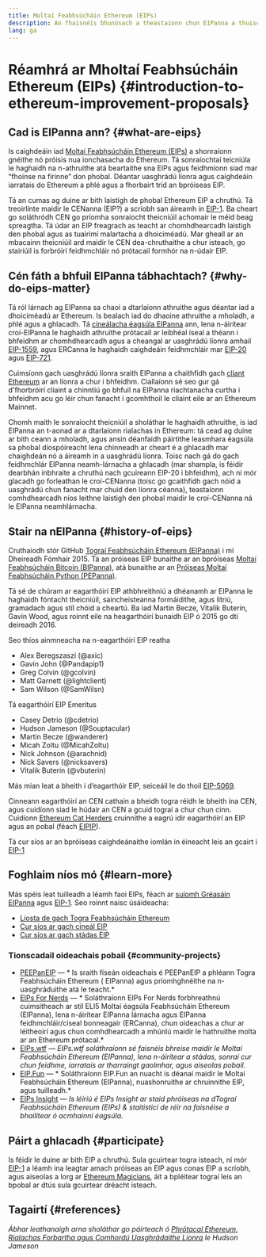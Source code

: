 ```yaml
---
title: Moltaí Feabhsúcháin Ethereum (EIPs)
description: An fhaisnéis bhunúsach a theastaíonn chun EIPanna a thuiscint
lang: ga
---
```


# Réamhrá ar Mholtaí Feabhsúcháin Ethereum (EIPs) {#introduction-to-ethereum-improvement-proposals}

## Cad is EIPanna ann? {#what-are-eips}

Is caighdeáin iad [Moltaí Feabhsúcháin Ethereum (EIPs)](https://eips.ethereum.org/) a shonraíonn gnéithe nó próisis nua ionchasacha do Ethereum. Tá sonraíochtaí teicniúla le haghaidh na n-athruithe atá beartaithe sna EIPs agus feidhmíonn siad mar “fhoinse na fírinne” don phobal. Déantar uasghrádú líonra agus caighdeáin iarratais do Ethereum a phlé agus a fhorbairt tríd an bpróiseas EIP.

Tá an cumas ag duine ar bith laistigh de phobal Ethereum EIP a chruthú. Tá treoirlínte maidir le CENanna (EIP?) a scríobh san áireamh in [EIP-1](https://eips.ethereum.org/EIPS/eip-1). Ba cheart go soláthródh CEN go príomha sonraíocht theicniúil achomair le méid beag spreagtha. Tá údar an EIP freagrach as teacht ar chomhdhearcadh laistigh den phobal agus as tuairimí malartacha a dhoiciméadú. Mar gheall ar an mbacainn theicniúil ard maidir le CEN dea-chruthaithe a chur isteach, go stairiúil is forbróirí feidhmchláir nó prótacail formhór na n-údair EIP.

## Cén fáth a bhfuil EIPanna tábhachtach? {#why-do-eips-matter}

Tá ról lárnach ag EIPanna sa chaoi a dtarlaíonn athruithe agus déantar iad a dhoiciméadú ar Ethereum. Is bealach iad do dhaoine athruithe a mholadh, a phlé agus a ghlacadh. Tá [cineálacha éagsúla EIPanna](https://eips.ethereum.org/EIPS/eip-1#eip-types) ann, lena n-áirítear croí-EIPanna le haghaidh athruithe prótacail ar leibhéal íseal a théann i bhfeidhm ar chomhdhearcadh agus a cheangal ar uasghrádú líonra amhail [EIP-1559](https://eips.ethereum.org/EIPS/eip-1559), agus ERCanna le haghaidh caighdeáin feidhmchláir mar [EIP-20](https://eips.ethereum.org/EIPS/eip-20) agus [ EIP-721](https://eips.ethereum.org/EIPS/eip-721).

Cuimsíonn gach uasghrádú líonra sraith EIPanna a chaithfidh gach [cliant Ethereum](/learn/#clients-and-nodes) ar an líonra a chur i bhfeidhm. Ciallaíonn sé seo gur gá d'fhorbróirí cliaint a chinntiú go bhfuil na EIPanna riachtanacha curtha i bhfeidhm acu go léir chun fanacht i gcomhthoil le cliaint eile ar an Ethereum Mainnet.

Chomh maith le sonraíocht theicniúil a sholáthar le haghaidh athruithe, is iad EIPanna an t-aonad ar a dtarlaíonn rialachas in Ethereum: tá cead ag duine ar bith ceann a mholadh, agus ansin déanfaidh páirtithe leasmhara éagsúla sa phobal díospóireacht lena chinneadh ar cheart é a ghlacadh mar chaighdeán nó a áireamh in a uasghrádú líonra. Toisc nach gá do gach feidhmchlár EIPanna neamh-lárnacha a ghlacadh (mar shampla, is féidir dearbhán inbhraite a chruthú nach gcuireann EIP-20 i bhfeidhm), ach ní mór glacadh go forleathan le croí-CENanna (toisc go gcaithfidh gach nóid a uasghrádú chun fanacht mar chuid den líonra céanna), teastaíonn comhdhearcadh níos leithne laistigh den phobal maidir le croí-CENanna ná le EIPanna neamhlárnacha.

## Stair na nEIPanna {#history-of-eips}

Cruthaíodh stór GitHub [Tograí Feabhsúcháin Ethereum (EIPanna)](https://github.com/ethereum/EIPs) i mí Dheireadh Fómhair 2015. Tá an próiseas EIP bunaithe ar an bpróiseas [Moltaí Feabhsúcháin Bitcoin (BIPanna)](https://github.com/bitcoin/bips), atá bunaithe ar an [Próiseas Moltaí Feabhsúcháin Python (PEPanna)](https://www.python.org/dev/peps/).

Tá sé de chúram ar eagarthóirí EIP athbhreithniú a dhéanamh ar EIPanna le haghaidh fóntacht theicniúil, saincheisteanna formáidithe, agus litriú, gramadach agus stíl chóid a cheartú. Ba iad Martin Becze, Vitalik Buterin, Gavin Wood, agus roinnt eile na heagarthóirí bunaidh EIP ó 2015 go dtí deireadh 2016.

Seo thíos ainmneacha na n-eagarthóirí EIP reatha

- Alex Beregszaszi (@axic)
- Gavin John (@Pandapip1)
- Greg Colvin (@gcolvin)
- Matt Garnett (@lightclient)
- Sam Wilson (@SamWilsn)

Tá eagarthóirí EIP Emeritus

- Casey Detrio (@cdetrio)
- Hudson Jameson (@Souptacular)
- Martin Becze (@wanderer)
- Micah Zoltu (@MicahZoltu)
- Nick Johnson (@arachnid)
- Nick Savers (@nicksavers)
- Vitalik Buterin (@vbuterin)

Más mian leat a bheith i d’eagarthóir EIP, seiceáil le do thoil [EIP-5069](https://eips.ethereum.org/EIPS/eip-5069).

Cinneann eagarthóirí an CEN cathain a bheidh togra réidh le bheith ina CEN, agus cuidíonn siad le húdair an CEN a gcuid tograí a chur chun cinn. Cuidíonn [Ethereum Cat Herders](https://www.ethereumcatherders.com/) cruinnithe a eagrú idir eagarthóirí an EIP agus an pobal (féach [EIPIP](https://github.com/ethereum-cat-herders/EIPIP)).

Tá cur síos ar an bpróiseas caighdeánaithe iomlán in éineacht leis an gcairt i [EIP-1](https://eips.ethereum.org/EIPS/eip-1)

## Foghlaim níos mó {#learn-more}

Más spéis leat tuilleadh a léamh faoi EIPs, féach ar [suíomh Gréasáin EIPanna](https://eips.ethereum.org/) agus [EIP-1](https://eips.ethereum.org/EIPS/eip-1). Seo roinnt naisc úsáideacha:

- [Liosta de gach Togra Feabhsúcháin Ethereum](https://eips.ethereum.org/all)
- [Cur síos ar gach cineál EIP](https://eips.ethereum.org/EIPS/eip-1#eip-types)
- [Cur síos ar gach stádas EIP](https://eips.ethereum.org/EIPS/eip-1#eip-process)

### Tionscadail oideachais pobail {#community-projects}

- [PEEPanEIP](https://www.youtube.com/playlist?list=PL4cwHXAawZxqu0PKKyMzG_3BJV_xZTi1F) — * Is sraith físeán oideachais é PEEPanEIP a phléann Togra Feabhsúcháin Ethereum ( EIPanna) agus príomhghnéithe na n-uasghráduithe atá le teacht.*
- [EIPs For Nerds](https://ethereum2077.substack.com/t/eip-research) — * Soláthraíonn EIPs For Nerds forbhreathnú cuimsitheach ar stíl ELI5 Moltaí éagsúla Feabhsúcháin Ethereum (EIPanna), lena n-áirítear EIPanna lárnacha agus EIPanna feidhmchláir/ciseal bonneagair (ERCanna), chun oideachas a chur ar léitheoirí agus chun comhdhearcadh a mhúnlú maidir le hathruithe molta ar an Ethereum prótacal.*
- [EIPs.wtf](https://www.eips.wtf/) — *EIPs.wtf soláthraíonn sé faisnéis bhreise maidir le Moltaí Feabhsúcháin Ethereum (EIPanna), lena n-áirítear a stádas, sonraí cur chun feidhme, iarratais ar tharraingt gaolmhar, agus aiseolas pobail.*
- [EIP.Fun](https://eipfun.substack.com/) — * Soláthraíonn EIP.Fun an nuacht is déanaí maidir le Moltaí Feabhsúcháin Ethereum (EIPanna), nuashonruithe ar chruinnithe EIP, agus tuilleadh.*
- [EIPs Insight](https://eipsinsight.com/) — *Is léiriú é EIPs Insight ar staid phróiseas na dTograí Feabhsúcháin Ethereum (EIPs) & staitisticí de réir na faisnéise a bhailítear ó acmhainní éagsúla.*

## Páirt a ghlacadh {#participate}

Is féidir le duine ar bith EIP a chruthú. Sula gcuirtear togra isteach, ní mór [EIP-1](https://eips.ethereum.org/EIPS/eip-1) a léamh ina leagtar amach próiseas an EIP agus conas EIP a scríobh, agus aiseolas a lorg ar [Ethereum Magicians](https://ethereum-magicians.org/), áit a bpléitear tograí leis an bpobal ar dtús sula gcuirtear dréacht isteach.

## Tagairtí {#references}

<cite class="citation">

Ábhar leathanaigh arna sholáthar go páirteach ó [Phrótacal Ethereum, Rialachas Forbartha agus Comhordú Uasghrádaithe Líonra](https://hudsonjameson.com/2020-03-23-ethereum-protocol-development-governance-and-network-upgrade-coordination/) le Hudson Jameson

</cite>
